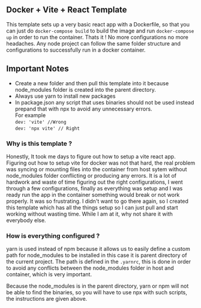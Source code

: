 ## Docker + Vite + React Template
This template sets up a very basic react app with a Dockerfile,
so that you can just do `docker-compose build` to build the image
and run `docker-compose up` in order to run the container. Thats it !
No more configurations no more headaches.
Any node project can follow the same folder structure and configurations to successfully run in a docker container.

## Important Notes
- Create a new folder and then pull this template into it because node_modules folder is created into the parent directory.
- Always use yarn to install new packages
- In package.json any script that uses binaries should not be used instead prepand that with npx to avoid any unnecessary errors. \
For example \
`dev: 'vite' //Wrong` \
`dev: 'npx vite' // Right`

### Why is this template ?
Honestly, It took me days to figure out how to setup a vite react app.
Figuring out how to setup vite for docker was not that hard, the real problem was
syncing or mounting files into the container from host sytem without node_modules
folder conflicting or producing any errors.
It is a lot of hardwork and waste of time figuring out the right configurations, I went
through a few configurations, finally as everything was setup and I was ready run the app in
the container something would break or not work properly. It was so frustrating.
I didn't want to go there again, so I created this template which has all the things setup so I can just
pull and start working without wasting time. While I am at it, why not share it with everybody else.

### How is everything configured ?
yarn is used instead of npm because it allows us to easily define a custom path for
node_modules to be installed in this case it is parent directory of the current project.
The path is defined in the `.yarnrc`, this is done in order to avoid any conflicts between
the node_modules folder in host and container, which is very important.

Because the node_modules is in the parent directory, yarn or npm will not be able to find the
binaries, so you will have to use npx with such scripts, the instructions are given above.

